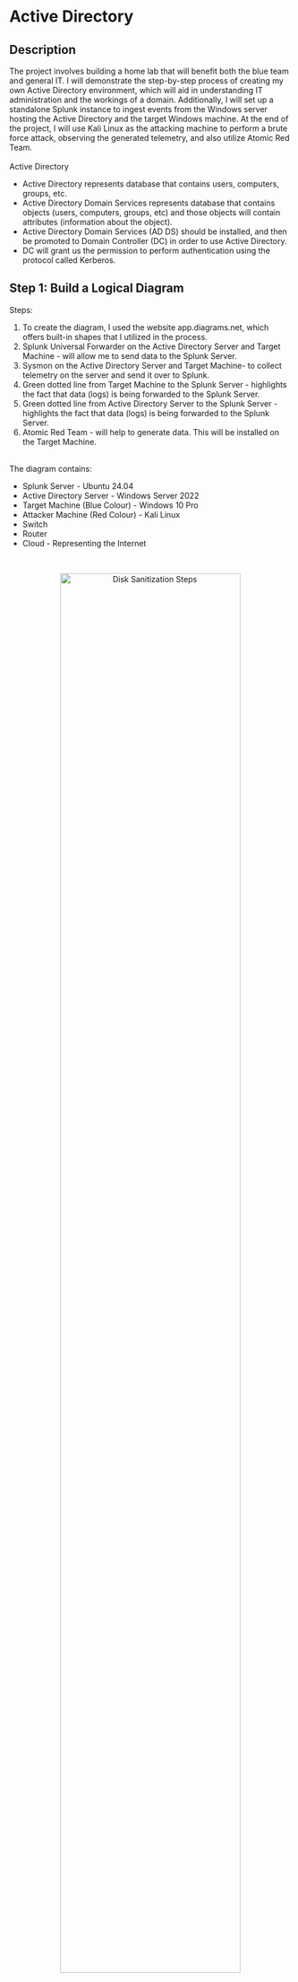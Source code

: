 # Active Directory

<h2>Description</h2>
The project involves building a home lab that will benefit both the blue team and general IT. I will demonstrate the step-by-step process of creating my own Active Directory environment, which will aid in understanding IT administration and the workings of a domain. Additionally, I will set up a standalone Splunk instance to ingest events from the Windows server hosting the Active Directory and the target Windows machine. At the end of the project, I will use Kali Linux as the attacking machine to perform a brute force attack, observing the generated telemetry, and also utilize Atomic Red Team.
<br /><br />
Active Directory
<ul>
  <li>Active Directory represents database that contains users, computers, groups, etc.</li>
  <li>Active Directory Domain Services represents database that contains objects (users, computers, groups, etc) and those objects will contain attributes (information about the object).</li>
  <li>Active Directory Domain Services (AD DS) should be installed, and then be promoted to Domain Controller (DC) in order to use Active Directory.</li>
  <li>DC will grant us the permission to perform authentication using the protocol called Kerberos.</li>
</ul>


<h2>Step 1: Build a Logical Diagram </h2>
Steps: <br />
<ol>
  <li>To create the diagram, I used the website app.diagrams.net, which offers built-in shapes that I utilized in the process.</li>
  <li>Splunk Universal Forwarder on the Active Directory Server and Target Machine - will allow me to send data to the Splunk Server.</li>
  <li>Sysmon on the Active Directory Server and Target Machine- to collect telemetry on the server and send it over to Splunk.</li>
  <li>Green dotted line from Target Machine to the Splunk Server - highlights the fact that data (logs) is being forwarded to the Splunk Server.</li>
  <li>Green dotted line from Active Directory Server to the Splunk Server - highlights the fact that data (logs) is being forwarded to the Splunk Server.</li>
  <li>Atomic Red Team - will help to generate data. This will be installed on the Target Machine.</li>
</ol> <br /> 
The diagram contains:<br />
<ul>
  <li>Splunk Server - Ubuntu 24.04</li>
  <li>Active Directory Server - Windows Server 2022</li>
  <li>Target Machine (Blue Colour) - Windows 10 Pro</li>
  <li>Attacker Machine (Red Colour) - Kali Linux</li>
  <li>Switch</li>
  <li>Router</li>
  <li>Cloud - Representing the Internet</li>
</ul>
<br />
<p align="center">
<img src="https://i.imgur.com/AO7JaMr.png" height="80%" width="80%" alt="Disk Sanitization Steps"/>
<br />

  
<h2>Step 2: Install Virtual Machines </h2>
OS to be installed:<br />
<ul>
  <li>Windows Server 2022</li>
  <li>Windows 10 Pro</li>
  <li>Kali Linux</li>
  <li>Ubuntu 24.04</li>
</ul>
Steps: <br />
<ol>
  <li>Download the ISO files of the OS mentioned above.</li>
    <p align="center">a. Windows 10 Pro<br />
    <img src="https://i.imgur.com/nd17Dn7.png" height="80%" width="80%" alt="Disk Sanitization Steps"/>
    <br />
    b. Kali Linux<br /><p align="center">
    <img src="https://i.imgur.com/RbGf5Ju.png" height="80%" width="80%" alt="Disk Sanitization Steps"/>
    <br />
    c. Windows Server 2022 <br /><p align="center">
    <img src="https://i.imgur.com/NTJigBn.png" height="80%" width="80%" alt="Disk Sanitization Steps"/>
    <br />
    <img src="https://i.imgur.com/DgMWyQr.png" height="80%" width="80%" alt="Disk Sanitization Steps"/>
    <br /><p align="left">
     * I have selected the 2nd option as it will offer a Desktop mode experience rather than a CLI. <br />
     * As the goal is to perform a simple active directory lab, there is no need to download the Datacentre version as it contains advanced features and can be useful if to host many virtual machines on it.<br />
    <p align="center"><img src="https://i.imgur.com/a68sHJG.png" height="80%" width="80%" alt="Disk Sanitization Steps"/>
    <br />
    <img src="https://i.imgur.com/C1zRs3h.png" height="80%" width="80%" alt="Disk Sanitization Steps"/>
    <br />
    d. Ubuntu 24.04 <br />
    <p align="left"> * In comparison to the other OS, I have set the Ubuntu Server to contain 8GB of RAM, 2 Processors and a Disk Size of 100GB as this represents the Splunk Server and it will ingest a lot of data (from AD Server and Target Machine) and I will be running searches on it. <br />
    <p align="center">
    <img src="https://i.imgur.com/xgdes8W.png" height="80%" width="80%" alt="Disk Sanitization Steps"/>
    <br />
    <p align="left"> 
      * Command: sudo apt-get update && sudo apt-get upgrade -y <br />
      * This command will update and upgrade all the repositories. <br />
    <p align="center">
    <img src="https://i.imgur.com/dx7jPjn.png" height="80%" width="80%" alt="Disk Sanitization Steps"/>
    <br />
</ol>


<h2>Step 3: Install & Configure Software </h2>
Software to be installed: <br />
<ul>
  <li>Sysmon</li>
  <li>Splunk</li>
</ul>
Steps: <br />
<ol>
  <li>Setup NAT Network</li>
    <ul>
      <li>Set the network settings to NAT network to ensure that the virtual machines are set up to the same network and have internet access.</li>
      <li>Click Tools -> Bullet points -> Network -> NAT Networks -> Create -> Set the IPv4 Prefix to the one set up in the diagram -> Apply</li>
    </ul>
    <p align="center">
      <img src="https://i.imgur.com/JrSuq75.png" height="80%" width="80%" alt="Disk Sanitization Steps"/>
    <br /> <p align="left">
  <li>Change the machines network settings to NatNetwork</li>
    <ul>
      <li>Splunk -> Settings -> Network -> Change "Attached to" from NAT to NAT Network -> OK</li>
    </ul>
      <p align="center">
        <img src="https://i.imgur.com/MPYDyiF.png" height="80%" width="80%" alt="Disk Sanitization Steps"/>
      <br /> <p align="left">
  <li>Setup Splunk Server</li>
     <ul>
        <li>On the diagram I setup the static IP to 192.168.10.0/24</li>
        <li>Setp up a static IP on the Splunk server to reflect the diagram IP.</li>
          <p align="center">
            <img src="https://i.imgur.com/VJAFvgv.png" height="80%" width="80%" alt="Disk Sanitization Steps"/>
          <br /> <p align="left">
        <li>Set DHCP from true to no, as we don't want any DHCP as the server requires to have a set IP.</li>
        <li>Add "addresses:[192.168.10.10/24]". This sets the IP address of the server.</li>
        <li>Add "nameserver:   addresses:[8.8.8.8]". This contains the DNS IP that I want to set up.</li>
        <li>Add "routes:   -to: default     via:192.168.10.1" which adds a default route through the gateway.</li>
          <p align="center">
            <img src="https://i.imgur.com/ZDBOZ1y.png" height="80%" width="80%" alt="Disk Sanitization Steps"/>
          <br /> <p align="left">
        <li>Configure the changes by running sudo netplan apply.</li>
        <li>Use command "ip a" to check if the IP address has changed to the one I wanted.</li>
        <li>Run ping command on google.com to check if the connection has been established with ip 8.8.8.8 - google ip address.</li>
            <p align="center">
              <img src="https://i.imgur.com/IiZAt7h.png" height="80%" width="80%" alt="Disk Sanitization Steps"/>
            <br /> <p align="left">
        <li>Create a splunk account on splunk.com.</li>
        <li>Get the Splunk Enterprise free trial. Select Linux download and download the .deb file.</li>
        <li>Install guest add-ons for virtual box.</li>
              <p align="center">
                <img src="https://i.imgur.com/00uBOGy.png" height="80%" width="80%" alt="Disk Sanitization Steps"/>
              <br /> <p align="left">
        <li>Click Devices -> Shared Folders -> Shared Folders settings</li>
        <li>Create new folder</li>
        <li>Reboot the machine by typing sudo reboot.</li>
              <p align="center">
                <img src="https://i.imgur.com/SrcEVTs.png" height="80%" width="80%" alt="Disk Sanitization Steps"/>
              <br /> <p align="left">
        <li>Add the user to the vbox SF group.</li>
        <li>Type sudo adduser ad vboxsf.</li>
        <li>Type sudo apt-get install virtualbox-guest-utils to install the guest utils.</li>
        <li>Reboot the machine and repeat the process of adding the new user.</li>
        <li>Create a new directory called share by typing mkdir share and mount it to the share directory.</li>
        <li>This has give us access to the folder that is on my machine so I can start to download the splunk enterprise.</li>
              <p align="center">
                <img src="https://i.imgur.com/16H9AMs.png" height="80%" width="80%" alt="Disk Sanitization Steps"/>
              <br /> <p align="left">
              <p align="center">
                <img src="https://i.imgur.com/myedkCl.png" height="80%" width="80%" alt="Disk Sanitization Steps"/>
              <br /> <p align="left">
        <li>Install Splunk Enterprise.</li>
        <li>Move to the /opt/splunk.</li>
        <li>All the users and groups belong to splunk. This means that it limits the permissions to that user.</li>
        <li>Change into the user splunk by typing sudo -u splunk bash.</li>
              <p align="center">
                <img src="https://i.imgur.com/TVtOigY.png" height="80%" width="80%" alt="Disk Sanitization Steps"/>
              <br /> <p align="left">
        <li>Move to the directory called bin. There are the binaries files that splunk can use.</li>
        <li>Start Splunk.</li>
              <p align="center">
                <img src="https://i.imgur.com/FlhedMg.png" height="80%" width="80%" alt="Disk Sanitization Steps"/>
              <br /> <p align="left">
        <li>Run the command "sudo ./splunk enable boot-start -user splunk" to make sure that Splunk starts up every time the virtual machine reboots on user splunk.</li>
              <p align="center">
                <img src="https://i.imgur.com/qNOVnBO.png" height="80%" width="80%" alt="Disk Sanitization Steps"/>
              <br /> <p align="left">
     </ul>
</ol>


<h2>Step 4: Configure Active Directory </h2>
Steps: <br />
<ol>
  <li></li>
</ol>


<h2>Step 5: Generate Telemetry with Kali Linux & ART </h2>

- <b>Kali Linux</b> <br>
- <b>Sysmon</b> <br>
- <b>Install Atomic Red Team</b> <br>
